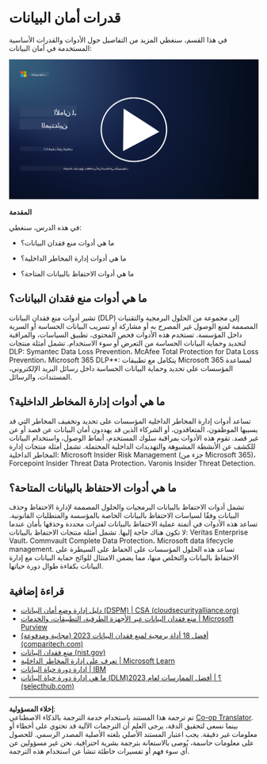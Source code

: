 <!--
CO_OP_TRANSLATOR_METADATA:
{
  "original_hash": "50697add9758e54693442d502d2d5f8a",
  "translation_date": "2025-09-03T21:27:24+00:00",
  "source_file": "7.2 Data security capabilities.md",
  "language_code": "ar"
}
-->
# قدرات أمان البيانات

في هذا القسم، سنغطي المزيد من التفاصيل حول الأدوات والقدرات الأساسية المستخدمة في أمان البيانات:

[![شاهد الفيديو](../../translated_images/7-2_placeholder.1f3c39f0c7cfea7ef355438079e171e047a0f79c8dc0b63ad78513b1910f7cdf.ar.png)](https://learn-video.azurefd.net/vod/player?id=0c9fff7c-e17c-4a14-ac3b-69b5a5786f55)

**المقدمة**

في هذه الدرس، سنغطي:

- ما هي أدوات منع فقدان البيانات؟

- ما هي أدوات إدارة المخاطر الداخلية؟

- ما هي أدوات الاحتفاظ بالبيانات المتاحة؟

## ما هي أدوات منع فقدان البيانات؟

تشير أدوات منع فقدان البيانات (DLP) إلى مجموعة من الحلول البرمجية والتقنيات المصممة لمنع الوصول غير المصرح به أو مشاركة أو تسريب البيانات الحساسة أو السرية داخل المؤسسة. تستخدم هذه الأدوات فحص المحتوى، تطبيق السياسات، والمراقبة لتحديد وحماية البيانات الحساسة من التعرض أو سوء الاستخدام. تشمل أمثلة منتجات DLP: Symantec Data Loss Prevention، McAfee Total Protection for Data Loss Prevention، Microsoft 365 DLP**: يتكامل مع تطبيقات Microsoft 365 لمساعدة المؤسسات على تحديد وحماية البيانات الحساسة داخل رسائل البريد الإلكتروني، المستندات، والرسائل.

## ما هي أدوات إدارة المخاطر الداخلية؟

تساعد أدوات إدارة المخاطر الداخلية المؤسسات على تحديد وتخفيف المخاطر التي قد يسببها الموظفون، المتعاقدون، أو الشركاء الذين قد يهددون أمان البيانات عن قصد أو عن غير قصد. تقوم هذه الأدوات بمراقبة سلوك المستخدم، أنماط الوصول، واستخدام البيانات للكشف عن الأنشطة المشبوهة والتهديدات الداخلية المحتملة. تشمل أمثلة منتجات إدارة المخاطر الداخلية: Microsoft Insider Risk Management (جزء من Microsoft 365)، Forcepoint Insider Threat Data Protection، Varonis Insider Threat Detection.

## ما هي أدوات الاحتفاظ بالبيانات المتاحة؟

تشمل أدوات الاحتفاظ بالبيانات البرمجيات والحلول المصممة لإدارة الاحتفاظ وحذف البيانات وفقًا لسياسات الاحتفاظ بالبيانات الخاصة بالمؤسسة والمتطلبات القانونية. تساعد هذه الأدوات في أتمتة عملية الاحتفاظ بالبيانات لفترات محددة وحذفها بأمان عندما لا تكون هناك حاجة إليها. تشمل أمثلة منتجات الاحتفاظ بالبيانات: Veritas Enterprise Vault، Commvault Complete Data Protection، Microsoft data lifecycle management. تساعد هذه الحلول المؤسسات على الحفاظ على السيطرة على الاحتفاظ بالبيانات والتخلص منها، مما يضمن الامتثال للوائح حماية البيانات مع إدارة البيانات بكفاءة طوال دورة حياتها.

## قراءة إضافية

- [دليل إدارة وضع أمان البيانات (DSPM) | CSA (cloudsecurityalliance.org)](https://cloudsecurityalliance.org/blog/2023/03/31/the-big-guide-to-data-security-posture-management-dspm/)
- [منع فقدان البيانات عبر الأجهزة الطرفية، التطبيقات، والخدمات | Microsoft Purview](https://youtu.be/hvqq8L_0kgI)
- [أفضل 18 أداة برمجية لمنع فقدان البيانات 2023 (مجانية ومدفوعة) (comparitech.com)](https://www.comparitech.com/data-privacy-management/data-loss-prevention-tools-software/)
- [منع فقدان البيانات (nist.gov)](https://tsapps.nist.gov/publication/get_pdf.cfm?pub_id=904672)
- [تعرف على إدارة المخاطر الداخلية | Microsoft Learn](https://learn.microsoft.com/purview/insider-risk-management?WT.mc_id=academic-96948-sayoung)
- [إدارة دورة حياة البيانات | IBM](https://www.ibm.com/topics/data-lifecycle-management)
- [ما هي إدارة دورة حياة البيانات (DLM)؟ | أفضل الممارسات لعام 2023 (selecthub.com)](https://www.selecthub.com/big-data-analytics/data-lifecycle-management/)

---

**إخلاء المسؤولية**:  
تم ترجمة هذا المستند باستخدام خدمة الترجمة بالذكاء الاصطناعي [Co-op Translator](https://github.com/Azure/co-op-translator). بينما نسعى لتحقيق الدقة، يرجى العلم أن الترجمات الآلية قد تحتوي على أخطاء أو معلومات غير دقيقة. يجب اعتبار المستند الأصلي بلغته الأصلية المصدر الرسمي. للحصول على معلومات حاسمة، يُوصى بالاستعانة بترجمة بشرية احترافية. نحن غير مسؤولين عن أي سوء فهم أو تفسيرات خاطئة تنشأ عن استخدام هذه الترجمة.